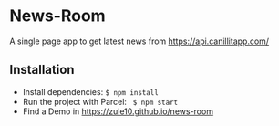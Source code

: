 # News-Room
A single page app to get latest news from https://api.canillitapp.com/

## Installation
- Install dependencies:
  `$ npm install `
- Run the project with Parcel:
 ` $ npm start`
- Find a Demo in https://zule10.github.io/news-room
